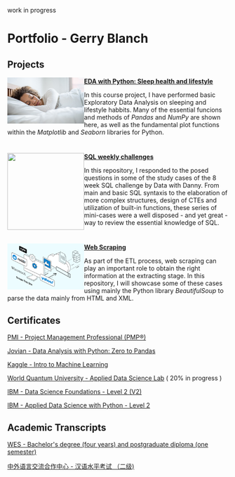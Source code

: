 work in progress

# Portfolio - Gerry Blanch

## Projects

<img align="left" width="175" height="105" src="https://github.com/GBlanch/Portfolio/blob/main/0.Files/0.Practice-work-projects/0.FCC/oviahealth_TM.jpg"> **[EDA with Python:
Sleep health and lifestyle](https://jovian.com/g-blandugar/course-project-exploratory-data-analysis-03aug2023)**

In this course project, I have performed basic Exploratory Data Analysis on sleeping and lifestyle habbits. 
Many of the essential funcions and methods of _Pandas_ and _NumPy_ are shown here, as well as the fundamental plot functions within the _Matplotlib_ and _Seaborn_ libraries for Python.

#

<img align="left" width="175" height="175" src="https://github.com/GBlanch/SQL-weekly-challenges/blob/main/1.Files/sql-challenge-png.png"> **[SQL weekly challenges](https://github.com/GBlanch/SQL-weekly-challenges/tree/main)**

In this repository, I responded to the posed questions in some of the study cases of the 8 week SQL challenge by Data with Danny.
From main and basic SQL syntaxis to the elaboration of more complex structures, design of CTEs and utilization of built-in functions, these series of mini-cases were a well disposed  - and yet great  - way  to review the essential knowledge of SQL.

#


<img align="left" width="175" height="105" src="https://github.com/GBlanch/Web-scraping/blob/main/0.Files/0.images/580x348-Image_by_D.Tarasov%20_from_PrivateProxy.me.png"> **[Web Scraping](https://github.com/GBlanch/SQL-weekly-challenges/tree/main)**

As part of the ETL process, web scraping can play an important role to obtain the right information at the extracting stage. 
In this repository, I will showcase some of these cases using mainly the Python library _BeautifulSoup_ to parse the data mainly from HTML and XML.


## Certificates

[PMI - Project Management Professional (PMP®)](https://github.com/GBlanch/Portfolio/tree/main/0.Files/1.Certificates/A.PMP)

[Jovian - Data Analysis with Python: Zero to Pandas](https://github.com/GBlanch/Portfolio/blob/main/0.Files/1.Certificates/0.FCC/Jovian_with_FFC_certificate%20_GBA.pdf)

[Kaggle - Intro to Machine Learning](https://github.com/GBlanch/Portfolio/tree/main/0.Files/1.Certificates/3.Kaggle)

[World Quantum University - Applied Data Science Lab](https://www.credly.com/org/wqu/badge/applied-data-science-lab)  ( 20% in progress )

[IBM - Data Science Foundations - Level 2 (V2)](https://www.credly.com/badges/d320cd32-ac1c-4361-b6be-68a2dbf29e20/linked_in_profile)

[IBM - Applied Data Science with Python - Level 2](https://www.credly.com/badges/4378b6b3-0a2a-4aaf-96b1-f839fe201a63/linked_in_profile)


## Academic Transcripts

[WES - Bachelor's degree (four years) and postgraduate diploma (one semester)](https://github.com/GBlanch/Portfolio/tree/main/0.Files/A.Transcripts/0.WES%20Course-by-Course%20report)

[中外语言交流合作中心 - 汉语水平考试 （二级)](https://github.com/GBlanch/Portfolio/tree/main/0.Files/A.Transcripts/2.%20%E6%B1%89%E8%AF%AD%E6%B0%B4%E5%B9%B3%E8%80%83%E8%AF%95%20%EF%BC%88%E4%BA%8C%E7%BA%A7%EF%BC%89%20-%20HSK%202)


